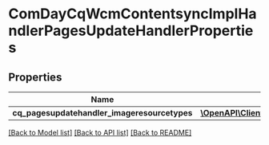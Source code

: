 # ComDayCqWcmContentsyncImplHandlerPagesUpdateHandlerProperties

## Properties
Name | Type | Description | Notes
------------ | ------------- | ------------- | -------------
**cq_pagesupdatehandler_imageresourcetypes** | [**\OpenAPI\Client\Model\ConfigNodePropertyArray**](ConfigNodePropertyArray.md) |  | [optional] 

[[Back to Model list]](../README.md#documentation-for-models) [[Back to API list]](../README.md#documentation-for-api-endpoints) [[Back to README]](../README.md)


